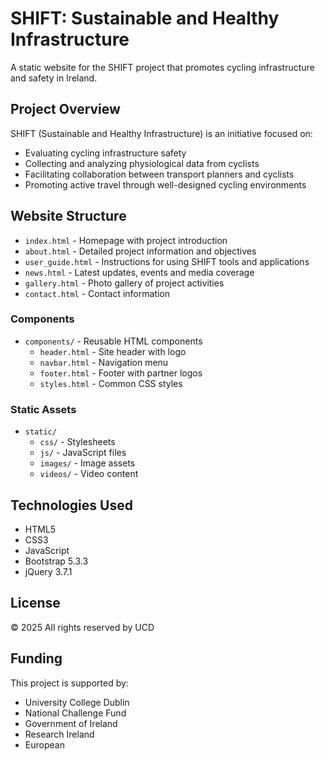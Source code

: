 # SHIFT: Sustainable and Healthy Infrastructure

A static website for the SHIFT project that promotes cycling infrastructure and safety in Ireland.

## Project Overview

SHIFT (Sustainable and Healthy Infrastructure) is an initiative focused on:
- Evaluating cycling infrastructure safety
- Collecting and analyzing physiological data from cyclists
- Facilitating collaboration between transport planners and cyclists
- Promoting active travel through well-designed cycling environments

## Website Structure

- `index.html` - Homepage with project introduction
- `about.html` - Detailed project information and objectives
- `user_guide.html` - Instructions for using SHIFT tools and applications
- `news.html` - Latest updates, events and media coverage
- `gallery.html` - Photo gallery of project activities
- `contact.html` - Contact information

### Components
- `components/` - Reusable HTML components
  - `header.html` - Site header with logo
  - `navbar.html` - Navigation menu
  - `footer.html` - Footer with partner logos
  - `styles.html` - Common CSS styles

### Static Assets
- `static/`
  - `css/` - Stylesheets
  - `js/` - JavaScript files
  - `images/` - Image assets
  - `videos/` - Video content

## Technologies Used

- HTML5
- CSS3
- JavaScript
- Bootstrap 5.3.3
- jQuery 3.7.1


## License

© 2025 All rights reserved by UCD

## Funding

This project is supported by:
- University College Dublin
- National Challenge Fund
- Government of Ireland
- Research Ireland
- European